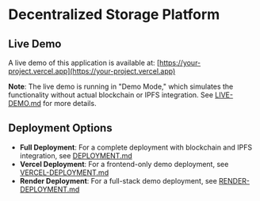 # Decentralized Storage Platform

## Live Demo

A live demo of this application is available at: [https://your-project.vercel.app](https://your-project.vercel.app)

**Note**: The live demo is running in "Demo Mode," which simulates the functionality without actual blockchain or IPFS integration. See [LIVE-DEMO.md](LIVE-DEMO.md) for more details.

## Deployment Options

- **Full Deployment**: For a complete deployment with blockchain and IPFS integration, see [DEPLOYMENT.md](DEPLOYMENT.md)
- **Vercel Deployment**: For a frontend-only demo deployment, see [VERCEL-DEPLOYMENT.md](VERCEL-DEPLOYMENT.md)
- **Render Deployment**: For a full-stack demo deployment, see [RENDER-DEPLOYMENT.md](RENDER-DEPLOYMENT.md) 